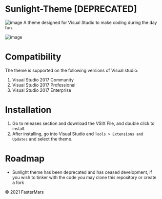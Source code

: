 # Sunlight-Theme [DEPRECATED]
![image](https://img.shields.io/badge/Discord-Online-blue) 
  A theme designed for Visual Studio to make coding during the day fun.

![image](https://user-images.githubusercontent.com/91949513/144185737-b82b0d0f-1077-43d5-80d9-e8d914c26720.png)

# Compatibility

The theme is supported on the following versions of Visual studio:
1. Visual Studio 2017 Community
2. Visual Studio 2017 Professional
3. Visual Studio 2017 Enterprise

# Installation

1. Go to releases section and download the VSIX File, and double click to install.
2. After installing, go into Visual Studio and `Tools > Extensions and Updates` and select the theme.

# Roadmap

- Sunlight theme has been deprecated and has ceased development, if you wish to tinker with the code you may clone this repository or create a fork 

© 2021 FasterMars
